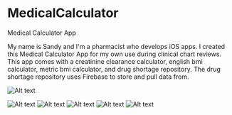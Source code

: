 # MedicalCalculator
Medical Calculator App 

My name is Sandy and I'm a pharmacist who develops iOS apps. I created this Medical Calculator App for my own use during clinical chart reviews. This app comes with a creatinine clearance calculator, english bmi calculator, metric bmi calculator, and drug shortage repository. The drug shortage repository uses Firebase to store and pull data from. 

![Alt text](https://dl.dropboxusercontent.com/u/94614686/screens/icon.png "Menu Screen")


![Alt text](https://dl.dropboxusercontent.com/u/94614686/screens/screen1.png "Menu Screen") ![Alt text](https://dl.dropboxusercontent.com/u/94614686/screens/screen2.png) ![Alt text](https://dl.dropboxusercontent.com/u/94614686/screens/screen3.png) ![Alt text](https://dl.dropboxusercontent.com/u/94614686/screens/screen4.png) ![Alt text](https://dl.dropboxusercontent.com/u/94614686/screens/screen5.png)
